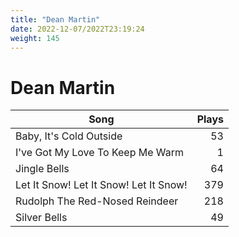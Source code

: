 ```yaml
---
title: "Dean Martin"
date: 2022-12-07/2022T23:19:24
weight: 145
---
```


# Dean Martin

 Song | Plays 
----- | -----:
Baby, It's Cold Outside | 53
I've Got My Love To Keep Me Warm | 1
Jingle Bells | 64
Let It Snow! Let It Snow! Let It Snow! | 379
Rudolph The Red-Nosed Reindeer | 218
Silver Bells | 49
